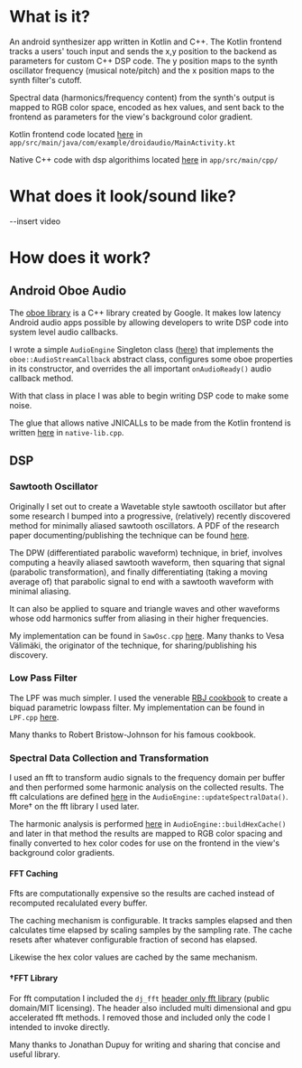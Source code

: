 # What is it?

An android synthesizer app written in Kotlin and C++. The Kotlin frontend tracks a users' touch input and sends the x,y position to the backend as parameters for custom C++ DSP code. The y position maps to the synth oscillator frequency (musical note/pitch) and the x position maps to the synth filter's cutoff.

Spectral data (harmonics/frequency content) from the synth's output is mapped to RGB color space, encoded as hex values, and sent back to the frontend as parameters for the view's background color gradient.

Kotlin frontend code located [here](https://github.com/bh247484/droid-audio/blob/main/app/src/main/java/com/example/droidaudio/MainActivity.kt) in `app/src/main/java/com/example/droidaudio/MainActivity.kt`

Native C++ code with dsp algorithims located [here](https://github.com/bh247484/droid-audio/tree/main/app/src/main/cpp) in `app/src/main/cpp/`

# What does it look/sound like?

--insert video

# How does it work?

## Android Oboe Audio
The [oboe library](https://github.com/google/oboe) is a C++ library created by Google. It makes low latency Android audio apps possible by allowing developers to write DSP code into system level audio callbacks.

I wrote a simple `AudioEngine` Singleton class ([here](https://github.com/bh247484/droid-audio/blob/main/app/src/main/cpp/AudioEngine.cpp)) that implements the `oboe::AudioStreamCallback` abstract class, configures some oboe properties in its constructor, and overrides the all important `onAudioReady()` audio callback method.

With that class in place I was able to begin writing DSP code to make some noise.

The glue that allows native JNICALLs to be made from the Kotlin frontend is written [here](https://github.com/bh247484/droid-audio/blob/main/app/src/main/cpp/native-lib.cpp) in `native-lib.cpp`.

## DSP
### Sawtooth Oscillator

Originally I set out to create a Wavetable style sawtooth oscillator but after some research I bumped into a progressive, (relatively) recently discovered method for minimally aliased sawtooth oscillators. A PDF of the research paper documenting/publishing the technique can be found [here](https://www.researchgate.net/publication/220386519_Oscillator_and_Filter_Algorithms_for_Virtual_Analog_Synthesis).

The DPW (differentiated parabolic waveform) technique, in brief, involves computing a heavily aliased sawtooth waveform, then squaring that signal (parabolic transformation), and finally differentiating (taking a moving average of) that parabolic signal to end with a sawtooth waveform with minimal aliasing.

It can also be applied to square and triangle waves and other waveforms whose odd harmonics suffer from aliasing in their higher frequencies.

My implementation can be found in `SawOsc.cpp` [here](https://github.com/bh247484/droid-audio/blob/main/app/src/main/cpp/SawOsc.cpp). Many thanks to Vesa Välimäki, the originator of the technique, for sharing/publishing his discovery.

### Low Pass Filter

The LPF was much simpler. I used the venerable [RBJ cookbook](https://www.w3.org/TR/audio-eq-cookbook/) to create a biquad parametric lowpass filter. My implementation can be found in `LPF.cpp` [here](https://github.com/bh247484/droid-audio/blob/main/app/src/main/cpp/LPF.cpp).

Many thanks to Robert Bristow-Johnson for his famous cookbook.

### Spectral Data Collection and Transformation

I used an fft to transform audio signals to the frequency domain per buffer and then performed some harmonic analysis on the collected results. The fft calculations are defined [here](https://github.com/bh247484/droid-audio/blob/main/app/src/main/cpp/AudioEngine.cpp#L85-L106) in the `AudioEngine::updateSpectralData()`. More† on the fft library I used later.

The harmonic analysis is performed [here](https://github.com/bh247484/droid-audio/blob/main/app/src/main/cpp/AudioEngine.cpp#L33-L83) in `AudioEngine::buildHexCache()` and later in that method the results are mapped to RGB color spacing and finally converted to hex color codes for use on the frontend in the view's background color gradients.

#### FFT Caching

Ffts are computationally expensive so the results are cached instead of recomputed recalulated every buffer.

The caching mechanism is configurable. It tracks samples elapsed and then calculates time elapsed by scaling samples by the sampling rate. The cache resets after whatever configurable fraction of second has elapsed.

Likewise the hex color values are cached by the same mechanism.

#### †FFT Library

For fft computation I included the `dj_fft` [header only fft library](https://github.com/jdupuy/dj_fft) (public domain/MIT licensing). The header also included multi dimensional and gpu accelerated fft methods. I removed those and included only the code I intended to invoke directly.

Many thanks to Jonathan Dupuy for writing and sharing that concise and useful library.